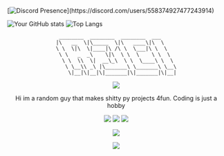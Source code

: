 [![Discord Presence](https://lanyard-profile-readme.vercel.app/api/558374927477243914?theme=dark&bg=000000&animated=false&hideDiscrim=true&borderRadius=30px&idleMessage=prolly%20skidding%20something...)](https://discord.com/users/558374927477243914)

![Your GitHub stats](https://github-readme-stats.vercel.app/api?username=s7k1337&show_icons=true&theme=radical)
![Top Langs](https://github-readme-stats.vercel.app/api/top-langs/?username=s7k1337&layout=compact&theme=radical)


<div align="center">

```plaintext
 ________  ________  ________  ___     
|\   __  \|\_____  \|\   ____\|\  \    
\ \  \|\  \|____|\ /\ \  \___|\ \  \   
 \ \   _  _\    \|\  \ \  \    \ \  \  
  \ \  \\  \|  __\_\  \ \  \____\ \  \ 
   \ \__\\ _\ |\_______\ \_______\ \__\
    \|__|\|__|\|_______|\|_______|\|__|
```
![](https://discord.c99.nl/widget/theme-4/1326906424873193586.png)

Hi im a random guy that makes shitty py projects 4fun. Coding is just a hobby

![](https://komarev.com/ghpvc/?username=r3cik&style=for-the-badge&color=000000)
![](https://img.shields.io/github/followers/r3cik?style=for-the-badge&color=000000)
![](https://img.shields.io/github/stars/r3cik?style=for-the-badge&color=000000)

![](https://github-readme-streak-stats.herokuapp.com?user=r3cik&theme=transparent&hide_border=true&currStreakNum=EBEBEB&border=EBEBEB&stroke=EBEBEB&excludeDaysLabel=EBEBEB&dates=EBEBEB&sideLabels=EBEBEB&currStreakLabel=EBEBEB&sideNums=EBEBEB&fire=EB0000&ring=EBEBEB)

![](https://github-readme-stats.vercel.app/api/wakatime?username=notr3ci&theme=transparent&icon_color=ffffff&title_color=ffffff&text_color=ffffff&hide_border=True)

